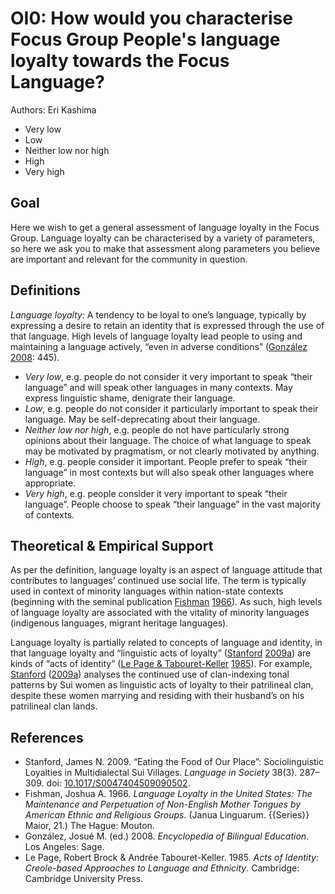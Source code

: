 # OI0: How would you characterise Focus Group People's language loyalty towards the Focus Language?

Authors: Eri Kashima
- Very low
- Low
- Neither low nor high
- High
- Very high

## Goal

Here we wish to get a general assessment of language loyalty in the Focus Group. Language loyalty can be characterised by a variety of parameters, so here we ask you to make that assessment along parameters you believe are important and relevant for the community in question.
## Definitions

*Language loyalty:* A tendency to be loyal to one’s language, typically by expressing a desire to retain an identity that is expressed through the use of that language. High levels of language loyalty lead people to using and maintaining a language actively, “even in adverse conditions” ([González](#source-Gonzalez2008) [2008](#source-Gonzalez2008): 445).

- *Very low*, e.g. people do not consider it very important to speak “their language” and will speak other languages in many contexts. May express linguistic shame, denigrate their language.
- *Low*, e.g. people do not consider it particularly important to speak their language. May be self-deprecating about their language.
- *Neither low nor high*, e.g. people do not have particularly strong opinions about their language. The choice of what language to speak may be motivated by pragmatism, or not clearly motivated by anything.
- *High*, e.g. people consider it important. People prefer to speak “their language” in most contexts but will also speak other languages where appropriate.
- *Very high*, e.g. people consider it very important to speak “their language”. People choose to speak “their language” in the vast majority of contexts.
## Theoretical & Empirical Support

As per the definition, language loyalty is an aspect of language attitude that contributes to languages’ continued use social life. The term is typically used in context of minority languages within nation-state contexts (beginning with the seminal publication [Fishman](#source-Fishman1966) [1966](#source-Fishman1966)). As such, high levels of language loyalty are associated with the vitality of minority languages (indigenous languages, migrant heritage languages).

Language loyalty is partially related to concepts of language and identity, in that language loyalty and “linguistic acts of loyalty” ([Stanford](#source-Stanford2009) [2009a](#source-Stanford2009)) are kinds of “acts of identity” ([Le Page & Tabouret-Keller](#source-LePageTabouret-Keller1985) [1985](#source-LePageTabouret-Keller1985)). For example, [Stanford](#source-Stanford2009) ([2009a](#source-Stanford2009)) analyses the continued use of clan-indexing tonal patterns by Sui women as linguistic acts of loyalty to their patrilineal clan, despite these women marrying and residing with their husband’s on his patrilineal clan lands.

## References

- <a id="source-Stanford2009"> </a>Stanford, James N. 2009. “Eating the Food of Our Place”: Sociolinguistic Loyalties in Multidialectal Sui Villages. _Language in Society_ 38(3). 287–309. doi: [10.1017/S0047404509090502](https://doi.org/10.1017/S0047404509090502).
- <a id="source-Fishman1966"> </a>Fishman, Joshua A. 1966. _Language Loyalty in the United States: The Maintenance and Perpetuation of Non-English Mother Tongues by American Ethnic and Religious Groups_. (Janua Linguarum. {{Series}} Maior, 21.) The Hague: Mouton.
- <a id="source-Gonzalez2008"> </a>González, Josué M. (ed.) 2008. _Encyclopedia of Bilingual Education_. Los Angeles: Sage.
- <a id="source-LePageTabouret-Keller1985"> </a>Le Page, Robert Brock & Andrée Tabouret-Keller. 1985. _Acts of Identity: Creole-based Approaches to Language and Ethnicity_. Cambridge: Cambridge University Press.
